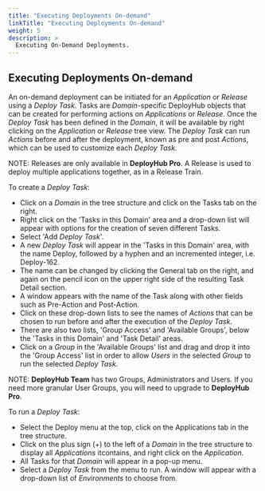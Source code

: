 ```yaml
---
title: "Executing Deployments On-demand"
linkTitle: "Executing Deployments On-demand"
weight: 5
description: >
  Executing On-Demand Deployments.
---
```

## Executing Deployments On-demand

An on-demand deployment can be initiated for an _Application_ or _Release_ using a _Deploy Task_. Tasks are _Domain_-specific DeployHub objects that can be created for performing actions on _Applications_ or _Release_. Once the _Deploy Task_ has been defined in the _Domain_, it will be available by right clicking on the _Application_ or _Release_ tree view. The _Deploy Task_ can run _Actions_ before and after the deployment, known as pre and post _Actions_, which can be used to customize each _Deploy Task._

NOTE: Releases are only available in **DeployHub Pro**. A Release is used to deploy multiple applications together, as in a Release Train.

To create a _Deploy Task_:

- Click on a _Domain_ in the tree structure and click on the Tasks tab on the right.
- Right click on the 'Tasks in this Domain' area and a drop-down list will appear with options for the creation of seven different Tasks.
- Select 'Add _Deploy Task_'.
- A new _Deploy Task_ will appear in the 'Tasks in this Domain' area, with the name Deploy, followed by a hyphen and an incremented integer, i.e. Deploy-162.
- The name can be changed by clicking the General tab on the right, and again on the pencil icon on the upper right side of the resulting Task Detail section.
- A window appears with the name of the Task along with other fields such as Pre-Action and Post-Action.
- Click on these drop-down lists to see the names of _Actions_ that can be chosen to run before and after the execution of the _Deploy Task_.
- There are also two lists, 'Group Access' and 'Available Groups', below the 'Tasks in this Domain' and 'Task Detail' areas.
- Click on a _Group_ in the 'Available Groups' list and drag and drop it into the 'Group Access' list in order to allow _Users_ in the selected _Group_ to run the selected _Deploy Task_.

NOTE: **DeployHub Team** has two Groups, Administrators and Users. If you need more granular User Groups, you will need to upgrade to **DeployHub Pro**.

To run a _Deploy Task_:

- Select the Deploy menu at the top, click on the Applications tab in the tree structure.
- Click on the plus sign (+) to the left of a _Domain_ in the tree structure to display all _Applications_ itcontains, and right click on the _Application._
- All Tasks for that _Domain_ will appear in a pop-up menu.
- Select a _Deploy Task_ from the menu to run. A window will appear with a drop-down list of _Environments_ to choose from.
